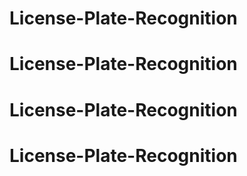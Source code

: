 # License-Plate-Recognition
# License-Plate-Recognition
# License-Plate-Recognition
# License-Plate-Recognition
